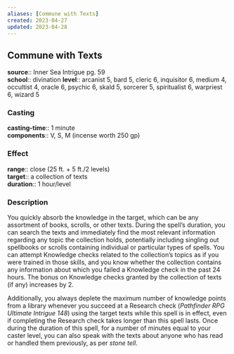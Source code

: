 ```yaml
---
aliases: [Commune with Texts]
created: 2023-04-27
updated: 2023-04-28
---
```


## Commune with Texts

**source**:: Inner Sea Intrigue pg. 59  
**school**:: divination
**level**:: arcanist 5, bard 5, cleric 6, inquisitor 6, medium 4, occultist 4, oracle 6, psychic 6, skald 5, sorcerer 5, spiritualist 6, warpriest 6, wizard 5

### Casting

**casting-time**:: 1 minute  
**components**:: V, S, M (incense worth 250 gp)

### Effect

**range**:: close (25 ft. + 5 ft./2 levels)  
**target**:: a collection of texts  
**duration**:: 1 hour/level

### Description

You quickly absorb the knowledge in the target, which can be any assortment of books, scrolls, or other texts. During the spell’s duration, you can search the texts and immediately find the most relevant information regarding any topic the collection holds, potentially including singling out spellbooks or scrolls containing individual or particular types of spells. You can attempt Knowledge checks related to the collection’s topics as if you were trained in those skills, and you know whether the collection contains any information about which you failed a Knowledge check in the past 24 hours. The bonus on Knowledge checks granted by the collection of texts (if any) increases by 2.  
  
Additionally, you always deplete the maximum number of knowledge points from a library whenever you succeed at a Research check (*Pathfinder RPG Ultimate Intrigue 148*) using the target texts while this spell is in effect, even if completing the Research check takes longer than this spell lasts. Once during the duration of this spell, for a number of minutes equal to your caster level, you can also speak with the texts about anyone who has read or handled them previously, as per *stone tell*.
